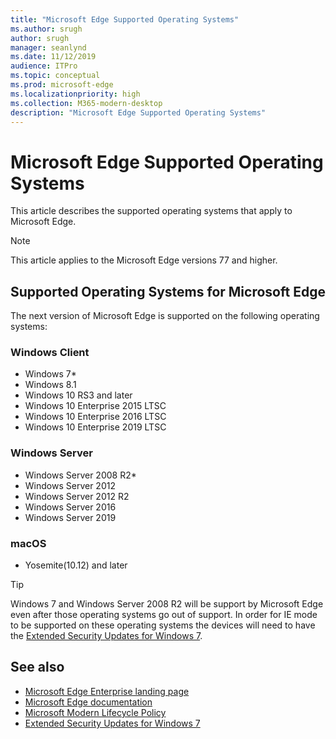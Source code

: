 ```yaml
---
title: "Microsoft Edge Supported Operating Systems"
ms.author: srugh
author: srugh
manager: seanlynd
ms.date: 11/12/2019
audience: ITPro
ms.topic: conceptual
ms.prod: microsoft-edge
ms.localizationpriority: high
ms.collection: M365-modern-desktop
description: "Microsoft Edge Supported Operating Systems"
---
```


# Microsoft Edge Supported Operating Systems

This article describes the supported operating systems that apply to Microsoft Edge.

> [!NOTE]
> This article applies to the Microsoft Edge versions 77 and higher.

## Supported Operating Systems for Microsoft Edge

The next version of Microsoft Edge is supported on the following operating systems:

### Windows Client
- Windows 7*
- Windows 8.1
- Windows 10 RS3 and later
- Windows 10 Enterprise 2015 LTSC
- Windows 10 Enterprise 2016 LTSC
- Windows 10 Enterprise 2019 LTSC

### Windows Server
- Windows Server 2008 R2*
- Windows Server 2012
- Windows Server 2012 R2
- Windows Server 2016
- Windows Server 2019

### macOS
- Yosemite(10.12) and later

> [!TIP]
> Windows 7 and Windows Server 2008 R2 will be support by Microsoft Edge even after those operating systems go out of support. In order for IE mode to be supported on these operating systems the devices will need to have the [Extended Security Updates for Windows 7](https://support.microsoft.com/en-us/help/4527878/faq-about-extended-security-updates-for-windows-7).

## See also

- [Microsoft Edge Enterprise landing page](https://aka.ms/EdgeEnterprise)
- [Microsoft Edge documentation](https://docs.microsoft.com/DeployEdge/)
- [Microsoft Modern Lifecycle Policy](https://support.microsoft.com/en-us/help/30881/modern-lifecycle-policy)
- [Extended Security Updates for Windows 7](https://support.microsoft.com/en-us/help/4527878/faq-about-extended-security-updates-for-windows-7)

